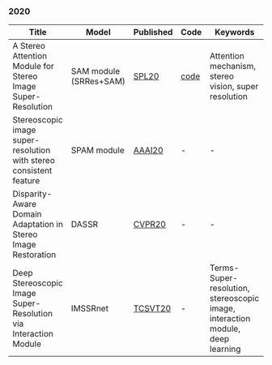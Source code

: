 

### 2020

| Title                  | Model                  | Published                                                    | Code                                                         | Keywords                                                     |  
| ---------------------- | ---------------------- | ------------------------------------------------------------ | ------------------------------------------------------------ | ------------------------------------------------------------ 
|A Stereo Attention Module for Stereo Image Super-Resolution        | SAM module (SRRes+SAM)           | [SPL20](https://ieeexplore.ieee.org/stamp/stamp.jsp?arnumber=8998204)            | [code](https://github.com/XinyiYing/SAM)              |    Attention mechanism, stereo vision, super resolution    | 
|Stereoscopic image super-resolution with stereo consistent feature        | SPAM module           | [AAAI20](https://ojs.aaai.org/index.php/AAAI/article/view/6880)            | -             | -   | 
|Disparity-Aware Domain Adaptation in Stereo Image Restoration        | DASSR           | [CVPR20](https://openaccess.thecvf.com/content_CVPR_2020/papers/Yan_Disparity-Aware_Domain_Adaptation_in_Stereo_Image_Restoration_CVPR_2020_paper.pdf)            | -              |    -    | 
|Deep Stereoscopic Image Super-Resolution via Interaction Module        | IMSSRnet           | [TCSVT20](https://ieeexplore.ieee.org/stamp/stamp.jsp?tp=&arnumber=9253563)            | -              |   Terms-Super-resolution, stereoscopic image, interaction module, deep learning  |   





